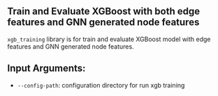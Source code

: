 ## Train and Evaluate XGBoost with both edge features and GNN generated node features
`xgb_training` library is for train and evaluate XGBoost model with edge features and GNN generated node features.

## Input Arguments:
* `--config-path`: configuration directory for run xgb training